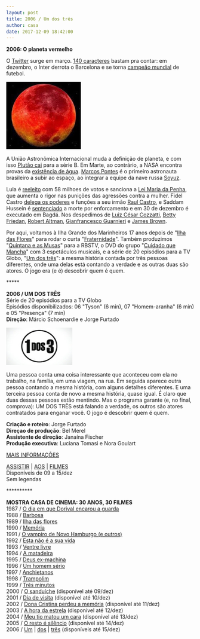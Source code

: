 ```yaml
---
layout: post
title: 2006 / Um dos três
author: casa
date: 2017-12-09 18:42:00
---
```

**2006: O planeta vermelho**

O [Twitter](https://en.wikipedia.org/wiki/Twitter) surge em março. [140 caracteres](https://www.lettercount.com/) bastam pra contar: em dezembro, o Inter derrota o Barcelona e se torna [campeão mundial](https://www.youtube.com/watch?v=_tF6g02G4sg) de futebol.

![](/uploads/planeta1.jpg)

A União Astronômica Internacional muda a definição de planeta, e com isso [Plutão cai](http://www.nytimes.com/2006/08/24/science/space/25pluto.html) para a série B. Em Marte, ao contrário, a NASA encontra provas da [existência de água](https://en.wikipedia.org/wiki/Water_on_Mars). [Marcos Pontes](https://en.wikipedia.org/wiki/Marcos_Pontes) é o primeiro astronauta brasileiro a subir ao espaço, ao integrar a equipe da nave russa [Soyuz](https://en.wikipedia.org/wiki/Soyuz_TMA-8).

Lula é [reeleito](http://www1.folha.uol.com.br/folha/brasil/ult96u86105.shtml) com 58 milhoes de votos e sanciona a [Lei Maria da Penha](https://pt.wikipedia.org/wiki/Lei_Maria_da_Penha), que aumenta o rigor nas punições das agressões contra a mulher. Fidel Castro [delega os poderes](http://www.bbc.com/portuguese/reporterbbc/story/2006/08/060801_fidelsucessorebc.shtml) e funções a seu irmão [Raul Castro](https://pt.wikipedia.org/wiki/Ra%C3%BAl_Castro), e Saddam Hussein é [sentenciado](http://www.nytimes.com/2006/11/05/world/middleeast/05cnd-saddam.html) a morte por enforcamento e em 30 de dezembro é executado em Bagdá. Nos despedimos de [Luiz César Cozzatti](http://sabrinaortacio.blogspot.com.br/2008/11/cinema-carol-cozzatti-doa-cerca-de-5.html), [Betty Friedan](https://en.wikipedia.org/wiki/Betty_Friedan), [Robert Altman](https://www.youtube.com/watch?v=aHBGCcrSgcQ), [Gianfrancesco Guarnieri](https://www.youtube.com/watch?v=5bHuZl51DG8) e [James Brown](https://www.youtube.com/watch?v=SzlpTRNIAvc).

Por aqui, voltamos à Ilha Grande dos Marinheiros 17 anos depois de "[Ilha das Flores](https://www.casacinepoa.com.br/filmes/ilha-das-flores/)" para rodar o curta "[Fraternidade](https://www.casacinepoa.com.br/filmes/fraternidade/)". Também produzimos "[Quintana e as Musas](https://www.casacinepoa.com.br/filmes/quintana-e-as-musas/)" para a RBSTV, o DVD do grupo "[Cuidado que Mancha](https://www.casacinepoa.com.br/filmes/o-natal-de-natanael/)" com 3 espetáculos musicais, e a série de 20 episódios para a TV Globo, "[Um dos três](https://www.ofuxico.com.br/noticias/fantastico-estreia-quadro-um-dos-tres)": a mesma história contada por três pessoas diferentes, onde uma delas está contando a verdade e as outras duas são atores. O jogo era (e é) descobrir quem é quem.

\*\*\*\**

**2006 / UM DOS TRÊS**\
Série de 20 episódios para a TV Globo\
Episódios disponibilizados: 06 "Tyson" (6 min), 07 "Homem-aranha" (6 min) e 05 "Presença" (7 min)\
**Direção**: Márcio Schoenardie e Jorge Furtado

![](/uploads/1dos3-im.jpg)

Uma pessoa conta uma coisa interessante que aconteceu com ela no trabalho, na família, em uma viagem, na rua. Em seguida aparece outra pessoa contando a mesma história, com alguns detalhes diferentes. E uma terceira pessoa conta de novo a mesma história, quase igual. É claro que duas dessas pessoas estão mentindo. Mas o programa garante (e, no final, comprova): UM DOS TRÊS está falando a verdade, os outros são atores contratados para enganar você. O jogo é descobrir quem é quem.

**Criação e roteiro**: Jorge Furtado\
**Direçao de produção**: Bel Merel\
**Assistente de direção**: Janaína Fischer\
**Produção executiva**: Luciana Tomasi e Nora Goulart

[MAIS INFORMAÇÕES](https://www.casacinepoa.com.br/filmes/um-dos-tr%C3%AAs/)

[A﻿SSISTIR](https://vimeo.com/242292428) | [AOS](https://vimeo.com/242294379) | [FILMES](https://vimeo.com/242296023)\
Disponíveis de 09 a 15/dez\
Sem legendas

\*\*\*\*\*\*\*\*\*\*

**MOSTRA CASA DE CINEMA: 30 ANOS, 30 FILMES**\
1987 / [O dia em que Dorival encarou a guarda](https://www.casacinepoa.com.br/blog/2017-11-20-1986-87-o-dia-em-que-dorival-encarou-a-guarda/)\
1988 / [Barbosa](https://www.casacinepoa.com.br/blog/2017-11-21-1988-barbosa/)[](http://www.casacinepoa.com.br/o-blog/casa-30-anos/1988-barbosa)\
1989 / [Ilha das flores](https://www.casacinepoa.com.br/blog/2017-11-22-1989-ilha-das-flores/)\
1990 / [Memória](https://www.casacinepoa.com.br/blog/2017-11-23-1990-mem%C3%B3ria/)\
1991 / [O vampiro de Novo Hamburgo (e outros)](https://www.casacinepoa.com.br/blog/2017-11-24-1991-o-vampiro-de-novo-hamburgo-e-outros/)\
1992 / [Esta não é a sua vida](https://www.casacinepoa.com.br/blog/2017-11-25-1992-esta-n%C3%A3o-%C3%A9-a-sua-vida/)\
1993 / [Ventre livre](https://www.casacinepoa.com.br/blog/2017-11-26-1993-ventre-livre/)\
1994 / [A matadeira](https://www.casacinepoa.com.br/blog/2017-11-27-1994-a-matadeira/)\
1995 / [Deus ex-machina](https://www.casacinepoa.com.br/blog/2017-11-28-1995-deus-ex-machina/)\
1996 / [Um homem sério](https://www.casacinepoa.com.br/blog/2017-11-29-1996-um-homem-s%C3%A9rio/)\
1997 / [Anchietanos](https://www.casacinepoa.com.br/blog/2017-11-30-1997-anchietanos/)\
1998 / [Trampolim](https://www.casacinepoa.com.br/blog/2017-12-01-1998-trampolim/)\
1999 / [Três minutos](https://www.casacinepoa.com.br/blog/2017-12-02-1999-tr%C3%AAs-minutos/)\
2000 / [O sanduíche](https://vimeo.com/240198939) (disponível até 09/dez)\
2001 / [Dia de visita](https://vimeo.com/243380072) (disponível até 10/dez)\
2002 / [Dona Cristina perdeu a memória](https://vimeo.com/240478265) (disponível até 11/dez)\
2003 / [A hora da estrela](https://vimeo.com/240483001) (disponível até 12/dez)\
2004 / [Meu tio matou um cara](https://vimeo.com/244319891) (disponível até 13/dez)\
2005 / [O resto é silêncio](https://vimeo.com/239639386) (disponível até 14/dez)\
2006 / [Um](https://vimeo.com/242292428) | [dos](https://vimeo.com/242294379) | [três](https://vimeo.com/242296023) (disponíveis até 15/dez)
